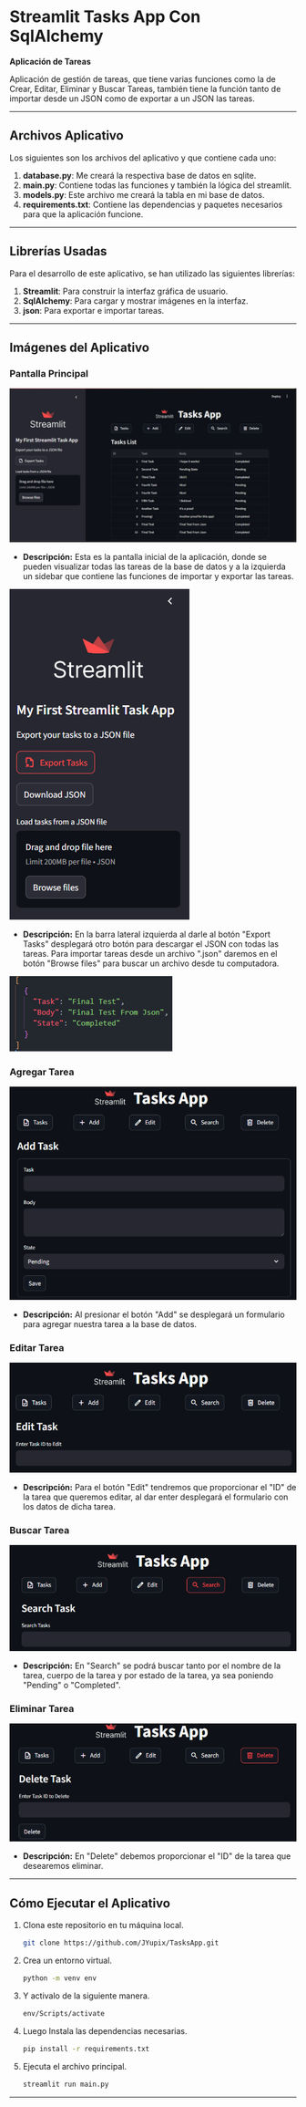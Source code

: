 # Streamlit Tasks App Con SqlAlchemy

**Aplicación de Tareas**

Aplicación de gestión de tareas, que tiene varias funciones como la de Crear, Editar, Eliminar y Buscar Tareas, también tiene la función tanto de importar desde un JSON como de exportar a un JSON las tareas. 

---

## Archivos Aplicativo

Los siguientes son los archivos del aplicativo y que contiene cada uno:

1. **database.py**: Me creará la respectiva base de datos en sqlite.
2. **main.py**: Contiene todas las funciones y también la lógica del streamlit.
3. **models.py**: Este archivo me creará la tabla en mi base de datos.
4. **requirements.txt**: Contiene las dependencias y paquetes necesarios para que la aplicación funcione.

---

## Librerías Usadas

Para el desarrollo de este aplicativo, se han utilizado las siguientes librerías:

1. **Streamlit**: Para construir la interfaz gráfica de usuario.
2. **SqlAlchemy**: Para cargar y mostrar imágenes en la interfaz.
3. **json**: Para exportar e importar tareas.

---

## Imágenes del Aplicativo

### Pantalla Principal

![Pantalla Principal](/img/main_page.PNG)

- **Descripción:** Esta es la pantalla inicial de la aplicación, donde se pueden visualizar todas las tareas de la base de datos y a la izquierda un sidebar que contiene las funciones de importar y exportar las tareas.

![Barra Lateral](/img/sidebar.PNG)
- **Descripción:** En la barra lateral izquierda al darle al botón "Export Tasks" desplegará otro botón para descargar el JSON con todas las tareas. Para importar tareas desde un archivo ".json" daremos en el botón "Browse files" para buscar un archivo desde tu computadora.

![Estructura Archivo para Importar JSON](/img/json_image.PNG)

### Agregar Tarea

![Agregar Tarea](/img/add_page.PNG)

- **Descripción:** Al presionar el botón "Add" se desplegará un formulario para agregar nuestra tarea a la base de datos.

### Editar Tarea

![Editar Tarea](/img/edit_page.PNG)

- **Descripción:** Para el botón "Edit" tendremos que proporcionar el "ID" de la tarea que queremos editar, al dar enter desplegará el formulario con los datos de dicha tarea.

### Buscar Tarea

![Buscar Tarea](/img/search_page.PNG)

- **Descripción:** En "Search" se podrá buscar tanto por el nombre de la tarea, cuerpo de la tarea y por estado de la tarea, ya sea poniendo "Pending" o "Completed".

### Eliminar Tarea

![Eliminar Tarea](/img/delete_page.PNG)

- **Descripción:** En "Delete" debemos proporcionar el "ID" de la tarea que desearemos eliminar.

---

## Cómo Ejecutar el Aplicativo

1. Clona este repositorio en tu máquina local.
   ```bash
   git clone https://github.com/JYupix/TasksApp.git
   ```
2. Crea un entorno virtual.
   ```bash
   python -m venv env
   ```
3. Y activalo de la siguiente manera.
   ```bash
   env/Scripts/activate
   ```
3. Luego Instala las dependencias necesarias.
   ```bash
   pip install -r requirements.txt
   ```
4. Ejecuta el archivo principal.
   ```bash
   streamlit run main.py
   ```

---
